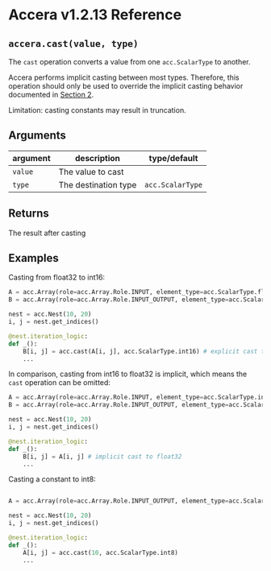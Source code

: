 [//]: # (Project: Accera)
[//]: # (Version: v1.2.13)

# Accera v1.2.13 Reference

## `accera.cast(value, type)`
The `cast` operation converts a value from one `acc.ScalarType` to another.

Accera performs implicit casting between most types. Therefore, this operation should only be used to override the implicit casting behavior documented in [Section 2](<../../Manual/02%20Simple%20Affine%20Loop%20Nests.md>).

Limitation: casting constants may result in truncation.

[comment]: # (MISSING: examples for constant casting that cause unexpected truncation)


## Arguments

argument | description | type/default
--- | --- | ---
`value` | The value to cast |
`type` | The destination type | `acc.ScalarType`

## Returns
The result after casting

## Examples

Casting from float32 to int16:

```python
A = acc.Array(role=acc.Array.Role.INPUT, element_type=acc.ScalarType.float32, shape=(10, 20))
B = acc.Array(role=acc.Array.Role.INPUT_OUTPUT, element_type=acc.ScalarType.int16, shape=(10, 20))

nest = acc.Nest(10, 20)
i, j = nest.get_indices()

@nest.iteration_logic:
def _():
    B[i, j] = acc.cast(A[i, j], acc.ScalarType.int16) # explicit cast to int16
    ...
```

In comparison, casting from int16 to float32 is implicit, which means the `cast` operation can be omitted:

```python
A = acc.Array(role=acc.Array.Role.INPUT, element_type=acc.ScalarType.int16, shape=(10, 20))
B = acc.Array(role=acc.Array.Role.INPUT_OUTPUT, element_type=acc.ScalarType.float32, shape=(10, 20))

nest = acc.Nest(10, 20)
i, j = nest.get_indices()

@nest.iteration_logic:
def _():
    B[i, j] = A[i, j] # implicit cast to float32
    ...
```

Casting a constant to int8:

```python

A = acc.Array(role=acc.Array.Role.INPUT_OUTPUT, element_type=acc.ScalarType.int8, shape=(10, 20))

nest = acc.Nest(10, 20)
i, j = nest.get_indices()

@nest.iteration_logic:
def _():
    A[i, j] = acc.cast(10, acc.ScalarType.int8)
    ...

```


<div style="page-break-after: always;"></div>


